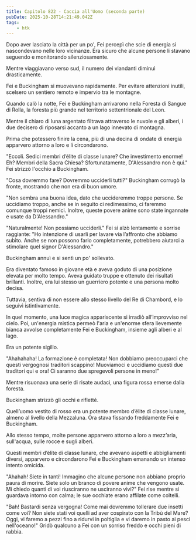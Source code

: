```yaml
---
title: Capitolo 822 - Caccia all'Uomo (seconda parte)
pubDate: 2025-10-28T14:21:49.042Z
tags:
    - htk
---
```



Dopo aver lasciato la città per un po', Fei percepì che scie di energia si nascondevano nelle loro vicinanze. Era sicuro che alcune persone li stavano seguendo e monitorando silenziosamente.


Mentre viaggiavano verso sud, il numero dei viandanti diminuì drasticamente.


Fei e Buckingham si muovevano rapidamente. Per evitare attenzioni inutili, scelsero un sentiero remoto e impervio tra le montagne.


Quando calò la notte, Fei e Buckingham arrivarono nella Foresta di Sangue di Rolla, la foresta più grande nel territorio settentrionale del Leon.


Mentre il chiaro di luna argentato filtrava attraverso le nuvole e gli alberi, i due decisero di riposarsi accanto a un lago innevato di montagna.


Prima che potessero finire la cena, più di una decina di ondate di energia apparvero attorno a loro e li circondarono.


"Eccoli. Sedici membri d’élite di classe lunare? Che investimento enorme! Eh? Membri della Sacra Chiesa? Sfortunatamente, D'Alessandro non è qui." Fei strizzò l'occhio a Buckingham.


"Cosa dovremmo fare? Dovremmo ucciderli tutti?" Buckingham corrugò la fronte, mostrando che non era di buon umore.


"Non sembra una buona idea, dato che uccideremmo troppe persone. Se uccidiamo troppo, anche se in seguito ci redimessimo, ci faremmo comunque troppi nemici. Inoltre, queste povere anime sono state ingannate e usate da D'Alessandro."


"Naturalmente! Non possiamo ucciderli." Fei si alzò lentamente e sorrise raggiante: "Ho intenzione di usarli per lavare via l’affronto che abbiamo subìto. Anche se non possono farlo completamente, potrebbero aiutarci a stimolare quel signor D'Alessandro."


Buckingham annuì e si sentì un po' sollevato.


Era diventato famoso in giovane età e aveva goduto di una posizione elevata per molto tempo. Aveva guidato truppe e ottenuto dei risultati brillanti. Inoltre, era lui stesso un guerriero potente e una persona molto decisa.


Tuttavia, sentiva di non essere allo stesso livello del Re di Chambord, e lo seguivì istintivamente.


In quel momento, una luce magica appariscente si irradiò all’improvviso nel cielo. Poi, un'energia mistica permeò l'aria e un'enorme sfera lievemente bianca avvolse completamente Fei e Buckingham, insieme agli alberi e al lago.


Era un potente sigillo.


"Ahahahaha! La formazione è completata! Non dobbiamo preoccuparci che questi vergognosi traditori scappino! Muoviamoci e uccidiamo questi due traditori qui e ora! Ci saranno due spregevoli persone in meno!”


Mentre risuonava una serie di risate audaci, una figura rossa emerse dalla foresta.


Buckingham strizzò gli occhi e rifletté.


Quell’uomo vestito di rosso era un potente membro d’élite di classe lunare, almeno al livello della Mezzaluna. Ora stava fissando freddamente Fei e Buckingham.


Allo stesso tempo, molte persone apparvero attorno a loro a mezz’aria, sull'acqua, sulle rocce e sugli alberi.


Questi membri d’élite di classe lunare, che avevano aspetti e abbigliamenti diversi, apparvero e circondarono Fei e Buckingham emanando un intenso intento omicida.


"Ahahah! Siete in tanti! Immagino che alcune persone non abbiano proprio paura di morire. Siete solo un branco di povere anime che vengono usate. Mi chiedo quanti di voi riusciranno ne usciranno vivi?" Fei rise mentre si guardava intorno con calma; le sue occhiate erano affilate come coltelli.


"Bah! Bastardi senza vergogna! Come mai dovremmo tollerare due insetti come voi? Non siete stati voi quelli ad aver cospirato con la Tribù del Mare? Oggi, vi faremo a pezzi fino a ridurvi in poltiglia e vi daremo in pasto ai pesci nell'oceano!" Gridò qualcuno a Fei con un sorriso freddo e occhi pieni di rabbia.

